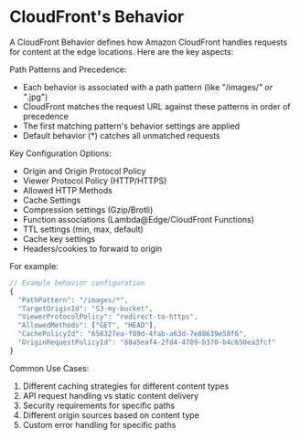 # CloudFront's Behavior

A CloudFront Behavior defines how Amazon CloudFront handles requests for content at the edge locations. Here are the key aspects:

Path Patterns and Precedence:

* Each behavior is associated with a path pattern (like "/images/_" or "_.jpg")
* CloudFront matches the request URL against these patterns in order of precedence
* The first matching pattern's behavior settings are applied
* Default behavior (\*) catches all unmatched requests

Key Configuration Options:

* Origin and Origin Protocol Policy
* Viewer Protocol Policy (HTTP/HTTPS)
* Allowed HTTP Methods
* Cache Settings
* Compression settings (Gzip/Brotli)
* Function associations (Lambda@Edge/CloudFront Functions)
* TTL settings (min, max, default)
* Cache key settings
* Headers/cookies to forward to origin

For example:

```javascript
// Example behavior configuration
{
  "PathPattern": "/images/*",
  "TargetOriginId": "S3-my-bucket",
  "ViewerProtocolPolicy": "redirect-to-https",
  "AllowedMethods": ["GET", "HEAD"],
  "CachePolicyId": "658327ea-f89d-4fab-a63d-7e88639e58f6",
  "OriginRequestPolicyId": "88a5eaf4-2fd4-4709-b370-b4c650ea3fcf"
}
```

Common Use Cases:

1. Different caching strategies for different content types
2. API request handling vs static content delivery
3. Security requirements for specific paths
4. Different origin sources based on content type
5. Custom error handling for specific paths
